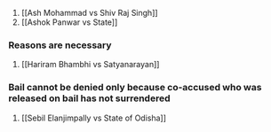 1. [[Ash Mohammad vs Shiv Raj Singh]]
2. [[Ashok Panwar vs State]]

### Reasons are necessary

1. [[Hariram Bhambhi vs Satyanarayan]]

### Bail cannot be denied only because co-accused who was released on bail has not surrendered

1. [[Sebil Elanjimpally vs State of Odisha]]